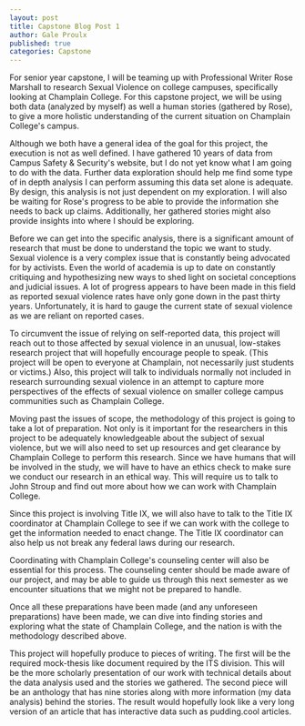 ```yaml
---
layout: post
title: Capstone Blog Post 1
author: Gale Proulx
published: true
categories: Capstone
---
```

For senior year capstone, I will be teaming up with Professional Writer Rose Marshall to research Sexual Violence on college campuses, specifically looking at Champlain College. For this capstone project, we will be using both data (analyzed by myself) as well a human stories (gathered by Rose), to give a more holistic understanding of the current situation on Champlain College's campus.

Although we both have a general idea of the goal for this project, the execution is not as well defined. I have gathered 10 years of data from Campus Safety & Security's website, but I do not yet know what I am going to do with the data. Further data exploration should help me find some type of in depth analysis I can perform assuming this data set alone is adequate. By design, this analysis is not just dependent on my exploration. I will also be waiting for Rose's progress to be able to provide the information she needs to back up claims. Additionally, her gathered stories might also provide insights into where I should be exploring.

Before we can get into the specific analysis, there is a significant amount of research that must be done to understand the topic we want to study. Sexual violence is a very complex issue that is constantly being advocated for by activists. Even the world of academia is up to date on constantly critiquing and hypothesizing new ways to shed light on societal conceptions and judicial issues. A lot of progress appears to have been made in this field as reported sexual violence rates have only gone down in the past thirty years. Unfortunately, it is hard to gauge the current state of sexual violence as we are reliant on reported cases.

To circumvent the issue of relying on self-reported data, this project will reach out to those affected by sexual violence in an unusual, low-stakes research project that will hopefully encourage people to speak. (This project will be open to everyone at Champlain, not necessarily just students or victims.) Also, this project will talk to individuals normally not included in research surrounding sexual violence in an attempt to capture more perspectives of the effects of sexual violence on smaller college campus communities such as Champlain College.

Moving past the issues of scope, the methodology of this project is going to take a lot of preparation. Not only is it important for the researchers in this project to be adequately knowledgeable about the subject of sexual violence, but we will also need to set up resources and get clearance by Champlain College to perform this research. Since we have humans that will be involved in the study, we will have to have an ethics check to make sure we conduct our research in an ethical way. This will require us to talk to John Stroup and find out more about how we can work with Champlain College.

Since this project is involving Title IX, we will also have to talk to the Title IX coordinator at Champlain College to see if we can work with the college to get the information needed to enact change. The Title IX coordinator can also help us not break any federal laws during our research.

Coordinating with Champlain College's counseling center will also be essential for this process. The counseling center should be made aware of our project, and may be able to guide us through this next semester as we encounter situations that we might not be prepared to handle.

Once all these preparations have been made (and any unforeseen preparations) have been made, we can dive into finding stories and exploring what the state of Champlain College, and the nation is with the methodology described above.

This project will hopefully produce to pieces of writing. The first will be the required mock-thesis like document required by the ITS division. This will be the more scholarly presentation of our work with technical details about the data analysis used and the stories we gathered. The second piece will be an anthology that has nine stories along with more information (my data analysis) behind the stories. The result would hopefully look like a very long version of an article that has interactive data such as pudding.cool articles.

